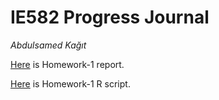 # IE582 Progress Journal

_Abdulsamed Kağıt_

[Here](files/hw1.html) is Homework-1  report.

[Here](files/Full_R_Code_HW_1.R) is Homework-1 R script.
